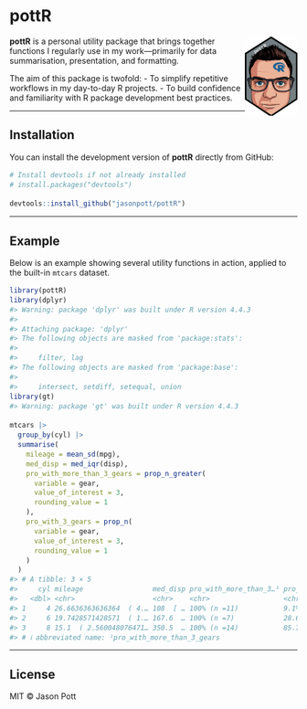 
# pottR

<!-- badges: start -->

<!-- badges: end -->

<img src="man/figures/logo.png" align="right" height="139" alt="Hex logo for the pottR package. The hex contains a flat-colour image of the author's forehead, eyes, and glasses, with the R logo overlaid." />

**pottR** is a personal utility package that brings together functions I
regularly use in my work—primarily for data summarisation, presentation,
and formatting.

The aim of this package is twofold: - To simplify repetitive workflows
in my day-to-day R projects. - To build confidence and familiarity with
R package development best practices.

------------------------------------------------------------------------

## Installation

You can install the development version of **pottR** directly from
GitHub:

``` r
# Install devtools if not already installed
# install.packages("devtools")

devtools::install_github("jasonpott/pottR")
```

------------------------------------------------------------------------

## Example

Below is an example showing several utility functions in action, applied
to the built-in `mtcars` dataset.

``` r
library(pottR)
library(dplyr)
#> Warning: package 'dplyr' was built under R version 4.4.3
#> 
#> Attaching package: 'dplyr'
#> The following objects are masked from 'package:stats':
#> 
#>     filter, lag
#> The following objects are masked from 'package:base':
#> 
#>     intersect, setdiff, setequal, union
library(gt)
#> Warning: package 'gt' was built under R version 4.4.3

mtcars |>
  group_by(cyl) |>
  summarise(
    mileage = mean_sd(mpg),
    med_disp = med_iqr(disp),
    pro_with_more_than_3_gears = prop_n_greater(
      variable = gear,
      value_of_interest = 3,
      rounding_value = 1
    ),
    pro_with_3_gears = prop_n(
      variable = gear,
      value_of_interest = 3,
      rounding_value = 1
    )
  )
#> # A tibble: 3 × 5
#>     cyl mileage                 med_disp pro_with_more_than_3…¹ pro_with_3_gears
#>   <dbl> <chr>                   <chr>    <chr>                  <chr>           
#> 1     4 26.6636363636364  ( 4.… 108  [ … 100% (n =11)           9.1% (n = 1)    
#> 2     6 19.7428571428571  ( 1.… 167.6  … 100% (n =7)            28.6% (n = 2)   
#> 3     8 15.1  ( 2.560048076471… 350.5  … 100% (n =14)           85.7% (n = 12)  
#> # ℹ abbreviated name: ¹​pro_with_more_than_3_gears
```

------------------------------------------------------------------------

## License

MIT © Jason Pott
